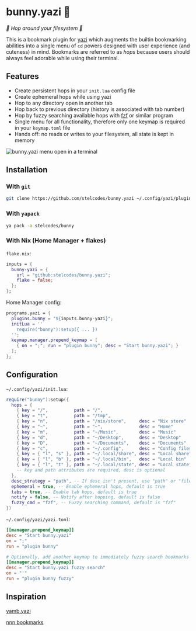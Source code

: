 # bunny.yazi 🐰

*🩷 Hop around your filesystem 🩷*

This is a bookmark plugin for [yazi](https://github.com/sxyazi/yazi) which augments the builtin bookmarking abilities into a single menu of `cd` powers designed with user experience (and cuteness) in mind. Bookmarks are referred to as *hops* because users should always feel adorable while using their terminal.

## Features

- Create persistent hops in your `init.lua` config file
- Create ephemeral hops while using yazi
- Hop to any directory open in another tab
- Hop back to previous directory (history is associated with tab number)
- Hop by fuzzy searching available hops with [fzf](https://github.com/junegunn/fzf) or similar program
- Single menu for all functionality, therefore only one keymap is required in your `keymap.toml` file
- Hands off: no reads or writes to your filesystem, all state is kept in memory

<img src="https://i.imgur.com/9OKQJUT.png" alt="bunny.yazi menu open in a terminal"/>

## Installation

### With `git`

```sh
git clone https://github.com/stelcodes/bunny.yazi ~/.config/yazi/plugins/bunny.yazi
```

### With `yapack`

```sh
ya pack -a stelcodes/bunny
```

### With Nix (Home Manager + flakes)

`flake.nix`:
```nix
inputs = {
  bunny-yazi = {
    url = "github:stelcodes/bunny.yazi";
    flake = false;
  };
};
```

Home Manager config:
```nix
programs.yazi = {
  plugins.bunny = "${inputs.bunny-yazi}";
  initLua = ''
    require("bunny"):setup({ ... })
  '';
  keymap.manager.prepend_keymap = [
    { on = ";"; run = "plugin bunny"; desc = "Start bunny.yazi"; }
  ];
};
```

## Configuration
`~/.config/yazi/init.lua`:
```lua
require("bunny"):setup({
  hops = {
    { key = "/",          path = "/",                                    },
    { key = "t",          path = "/tmp",                                 },
    { key = "n",          path = "/nix/store",     desc = "Nix store"    },
    { key = "~",          path = "~",              desc = "Home"         },
    { key = "m",          path = "~/Music",        desc = "Music"        },
    { key = "d",          path = "~/Desktop",      desc = "Desktop"      },
    { key = "D",          path = "~/Documents",    desc = "Documents"    },
    { key = "c",          path = "~/.config",      desc = "Config files" },
    { key = { "l", "s" }, path = "~/.local/share", desc = "Local share"  },
    { key = { "l", "b" }, path = "~/.local/bin",   desc = "Local bin"    },
    { key = { "l", "t" }, path = "~/.local/state", desc = "Local state"  },
    -- key and path attributes are required, desc is optional
  },
  desc_strategy = "path", -- If desc isn't present, use "path" or "filename", default is "path"
  ephemeral = true, -- Enable ephemeral hops, default is true
  tabs = true, -- Enable tab hops, default is true
  notify = false, -- Notify after hopping, default is false
  fuzzy_cmd = "fzf", -- Fuzzy searching command, default is "fzf"
})
```

`~/.config/yazi/yazi.toml`:
```toml
[[manager.prepend_keymap]]
desc = "Start bunny.yazi"
on = ";"
run = "plugin bunny"

# Optionally, add another keymap to immediately fuzzy search bookmarks
[[manager.prepend_keymap]]
desc = "Start bunny.yazi fuzzy search"
on = "'"
run = "plugin bunny fuzzy"
```

## Inspiration

[yamb.yazi](https://github.com/h-hg/yamb.yazi)

[nnn bookmarks](https://github.com/jarun/nnn/wiki/Basic-use-cases#add-bookmarks)
